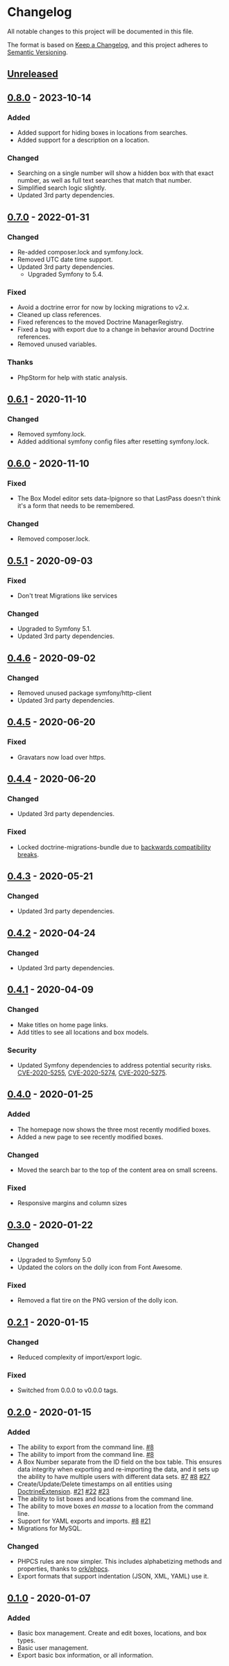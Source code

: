# Changelog

All notable changes to this project will be documented in this file.

The format is based on [Keep a Changelog](https://keepachangelog.com/en/1.0.0/),
and this project adheres to [Semantic Versioning](https://semver.org/spec/v2.0.0.html).

## [Unreleased]

## [0.8.0] - 2023-10-14

### Added

- Added support for hiding boxes in locations from searches.
- Added support for a description on a location.

### Changed

- Searching on a single number will show a hidden box with that exact number,
  as well as full text searches that match that number.
- Simplified search logic slightly.
- Updated 3rd party dependencies.

## [0.7.0] - 2022-01-31

### Changed

- Re-added composer.lock and symfony.lock.
- Removed UTC date time support.
- Updated 3rd party dependencies.
  - Upgraded Symfony to 5.4.

### Fixed

- Avoid a doctrine error for now by locking migrations to v2.x.
- Cleaned up class references.
- Fixed references to the moved Doctrine ManagerRegistry.
- Fixed a bug with export due to a change in behavior around Doctrine
  references.
- Removed unused variables.

### Thanks

- PhpStorm for help with static analysis.

## [0.6.1] - 2020-11-10

### Changed

- Removed symfony.lock.
- Added additional symfony config files after resetting symfony.lock.

## [0.6.0] - 2020-11-10

### Fixed

- The Box Model editor sets data-lpignore so that LastPass doesn't think it's a
  form that needs to be remembered.

### Changed

- Removed composer.lock.

## [0.5.1] - 2020-09-03

### Fixed

- Don't treat Migrations like services

### Changed

- Upgraded to Symfony 5.1.
- Updated 3rd party dependencies.

## [0.4.6] - 2020-09-02

### Changed

- Removed unused package symfony/http-client
- Updated 3rd party dependencies.

## [0.4.5] - 2020-06-20

### Fixed

- Gravatars now load over https.

## [0.4.4] - 2020-06-20

### Changed

- Updated 3rd party dependencies.

### Fixed

- Locked doctrine-migrations-bundle due to [backwards compatibility
  breaks](https://github.com/symfony/orm-pack/pull/22#pullrequestreview-355620860).

## [0.4.3] - 2020-05-21

### Changed

- Updated 3rd party dependencies.

## [0.4.2] - 2020-04-24

### Changed

- Updated 3rd party dependencies.

## [0.4.1] - 2020-04-09

### Changed

- Make titles on home page links.
- Add titles to see all locations and box models.

### Security

- Updated Symfony dependencies to address potential security risks.
  [CVE-2020-5255], [CVE-2020-5274], [CVE-2020-5275].

## [0.4.0] - 2020-01-25

### Added

- The homepage now shows the three most recently modified boxes.
- Added a new page to see recently modified boxes.

### Changed

- Moved the search bar to the top of the content area on small screens.

### Fixed

- Responsive margins and column sizes

## [0.3.0] - 2020-01-22

### Changed

- Upgraded to Symfony 5.0
- Updated the colors on the dolly icon from Font Awesome.

### Fixed

- Removed a flat tire on the PNG version of the dolly icon.

## [0.2.1] - 2020-01-15

### Changed

- Reduced complexity of import/export logic.

### Fixed

- Switched from 0.0.0 to v0.0.0 tags.

## [0.2.0] - 2020-01-15

### Added

- The ability to export from the command line. [#8]
- The ability to import from the command line. [#8]
- A Box Number separate from the ID field on the box table.  This ensures data
  integrity when exporting and re-importing the data, and it sets up the
  ability to have multiple users with different data sets. [#7] [#8] [#27]
- Create/Update/Delete timestamps on all entities using [DoctrineExtension].
  [#21] [#22] [#23]
- The ability to list boxes and locations from the command line.
- The ability to move boxes _en masse_ to a location from the command line.
- Support for YAML exports and imports. [#8] [#21]
- Migrations for MySQL.

### Changed

- PHPCS rules are now simpler.  This includes alphabetizing methods and
  properties, thanks to [ork/phpcs].
- Export formats that support indentation (JSON, XML, YAML) use it.

## [0.1.0] - 2020-01-07

### Added

- Basic box management. Create and edit boxes, locations, and box types.
- Basic user management.
- Export basic box information, or all information.

[Unreleased]: https://github.com/dharple/organizer/compare/v0.8.0...main
[0.8.0]: https://github.com/dharple/organizer/compare/v0.7.0...v0.8.0
[0.7.0]: https://github.com/dharple/organizer/compare/v0.6.1...v0.7.0
[0.6.1]: https://github.com/dharple/organizer/compare/v0.6.0...v0.6.1
[0.6.0]: https://github.com/dharple/organizer/compare/v0.5.1...v0.6.0
[0.5.1]: https://github.com/dharple/organizer/compare/v0.5.0...v0.5.1
[0.5.0]: https://github.com/dharple/organizer/compare/v0.4.6...v0.5.0
[0.4.6]: https://github.com/dharple/organizer/compare/v0.4.5...v0.4.6
[0.4.5]: https://github.com/dharple/organizer/compare/v0.4.4...v0.4.5
[0.4.4]: https://github.com/dharple/organizer/compare/v0.4.3...v0.4.4
[0.4.3]: https://github.com/dharple/organizer/compare/v0.4.2...v0.4.3
[0.4.2]: https://github.com/dharple/organizer/compare/v0.4.1...v0.4.2
[0.4.1]: https://github.com/dharple/organizer/compare/v0.4.0...v0.4.1
[0.4.0]: https://github.com/dharple/organizer/compare/v0.3.0...v0.4.0
[0.3.0]: https://github.com/dharple/organizer/compare/v0.2.1...v0.3.0
[0.2.1]: https://github.com/dharple/organizer/compare/v0.2.0...v0.2.1
[0.2.0]: https://github.com/dharple/organizer/compare/v0.1.0...v0.2.0
[0.1.0]: https://github.com/dharple/organizer/releases/tag/v0.1.0

[#27]: https://github.com/dharple/organizer/issues/27
[#23]: https://github.com/dharple/organizer/issues/23
[#22]: https://github.com/dharple/organizer/issues/22
[#21]: https://github.com/dharple/organizer/issues/21
[#8]: https://github.com/dharple/organizer/issues/8
[#7]: https://github.com/dharple/organizer/issues/7

[CVE-2020-5255]: https://nvd.nist.gov/vuln/detail/CVE-2020-5255
[CVE-2020-5274]: https://nvd.nist.gov/vuln/detail/CVE-2020-5274
[CVE-2020-5275]: https://nvd.nist.gov/vuln/detail/CVE-2020-5275

[DoctrineExtension]: https://github.com/Atlantic18/DoctrineExtensions
[ork/phpcs]: https://github.com/AlexHowansky/ork-phpcs

